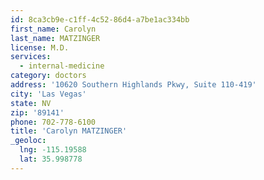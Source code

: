 ```yaml
---
id: 8ca3cb9e-c1ff-4c52-86d4-a7be1ac334bb
first_name: Carolyn
last_name: MATZINGER
license: M.D.
services:
  - internal-medicine
category: doctors
address: '10620 Southern Highlands Pkwy, Suite 110-419'
city: 'Las Vegas'
state: NV
zip: '89141'
phone: 702-778-6100
title: 'Carolyn MATZINGER'
_geoloc:
  lng: -115.19588
  lat: 35.998778
---
```

